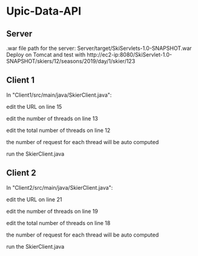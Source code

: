 # Upic-Data-API

## Server
.war file path for the server: Server/target/SkiServlets-1.0-SNAPSHOT.war
Deploy on Tomcat and test with http://ec2-ip:8080/SkiServlet-1.0-SNAPSHOT/skiers/12/seasons/2019/day/1/skier/123

## Client 1
In "Client1/src/main/java/SkierClient.java":

edit the URL on line 15

edit the number of threads on line 13

edit the total number of threads on line 12

the number of request for each thread will be auto computed 

run the SkierClient.java

## Client 2

In "Client2/src/main/java/SkierClient.java":

edit the URL on line 21

edit the number of threads on line 19

edit the total number of threads on line 18

the number of request for each thread will be auto computed 

run the SkierClient.java
